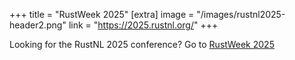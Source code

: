 +++
title = "RustWeek 2025"
[extra]
image = "/images/rustnl2025-header2.png"
link = "https://2025.rustnl.org/"
+++

Looking for the RustNL 2025 conference?
Go to [RustWeek 2025](https://2025.rustnl.org/)
